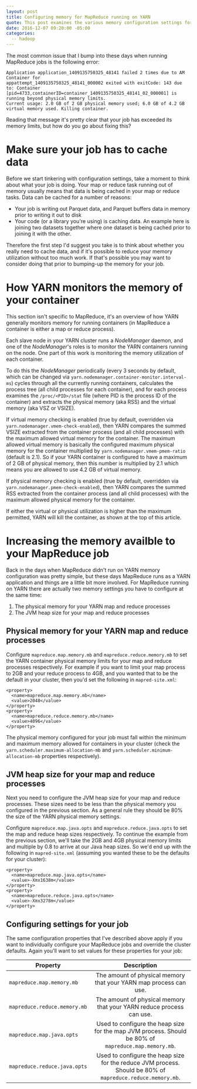 ```yaml
---
layout: post
title: Configuring memory for MapReduce running on YARN
quote: This post examines the various memory configuration settings for your MapReduce job.
date: 2016-12-07 09:20:00 -05:00
categories:
  -- hadoop
---
```


The most common issue that I bump into these days when running MapReduce jobs is the following error:

```
Application application_1409135750325_48141 failed 2 times due to AM Container for
appattempt_1409135750325_48141_000002 exited with exitCode: 143 due to: Container
[pid=4733,containerID=container_1409135750325_48141_02_000001] is running beyond physical memory limits.
Current usage: 2.0 GB of 2 GB physical memory used; 6.0 GB of 4.2 GB virtual memory used. Killing container.
```

Reading that message it's pretty clear that your job has exceeded its memory limits, but how do you go about
fixing this?

# Make sure your job has to cache data

Before we start tinkering with configuration settings, take a moment to think about what your job is doing.
Your map or reduce task running out of memory usually means that data is being cached in your map or reduce tasks. Data can
be cached for a number of reasons:

* Your job is writing out Parquet data, and Parquet buffers data in memory prior to writing it out to disk
* Your code (or a library you're using) is caching data.  An example here is joining two datasets together
where one dataset is being cached prior to joining it with the other.

Therefore the first step I'd suggest you take is to think about whether you really need to cache data, and if it's
possible to reduce your memory utilization without too much work.  If that's possible you may want to consider doing
that prior to bumping-up the memory for your job.

# How YARN monitors the memory of your container

This section isn't specific to MapReduce, it's an overview of how YARN generally monitors memory for running
containers (in MapReduce a container is either a map or reduce process).

Each slave node in your YARN cluster runs a _NodeManager_ daemon, and one of the _NodeManager_'s roles is to
monitor the YARN containers running on the node. One part of this work is monitoring the memory utilization of
each container.

To do this the _NodeManager_ periodically (every 3 seconds by default, which can be changed via
`yarn.nodemanager.container-monitor.interval-ms`) cycles through all the currently running containers, calculates
the process tree (all child processes for each container), and for each process
examines the `/proc/<PID>/stat` file (where PID is the process ID of the
container) and extracts the physical memory (aka RSS) and the virtual memory (aka VSZ or VSIZE).

If virtual memory checking is enabled (true by default, overridden via `yarn.nodemanager.vmem-check-enabled`),
then YARN compares the summed VSIZE extracted from the container process (and all child processes) with the maximum
allowed virtual memory for the container.
The maximum allowed virtual memory is basically the configured maximum physical memory for the container multiplied
by `yarn.nodemanager.vmem-pmem-ratio` (default is 2.1).  So if your YARN container is configured
to have a maximum of 2 GB of physical memory, then this number is multiplied by 2.1 which means you are allowed to
use 4.2 GB of virtual memory.

If physical memory checking is enabled (true by default, overridden via `yarn.nodemanager.pmem-check-enabled`),
then YARN compares the summed RSS extracted from the container process (and all child processes) with the maximum
allowed physical memory for the container.

If either the virtual or physical utilization is higher than the maximum permitted, YARN will kill the container,
as shown at the top of this article.

# Increasing the memory availble to your MapReduce job

Back in the days when MapReduce didn't run on YARN memory configuration was pretty simple, but these days
MapReduce runs as a YARN application and things are a little bit more involved.  For MapReduce running on YARN
there are actually two memory settings you have to configure at the same time:

1.  The physical memory for your YARN map and reduce processes
2.  The JVM heap size for your map and reduce processes

## Physical memory for your YARN map and reduce processes

Configure `mapreduce.map.memory.mb` and `mapreduce.reduce.memory.mb` to set the YARN container physical memory limits
for your map and reduce processes respectively.  For example if you want to limit your map process to 2GB and your
reduce process to 4GB, and you wanted that to be the default in your cluster, then you'd set the following in `mapred-site.xml`:

```
<property>
  <name>mapreduce.map.memory.mb</name>
  <value>2048</value>
</property>
<property>
  <name>mapreduce.reduce.memory.mb</name>
  <value>4096</value>
</property>
```

The physical memory configured for your job must fall within the minimum and maximum memory allowed for containers in
your cluster (check the `yarn.scheduler.maximum-allocation-mb` and `yarn.scheduler.minimum-allocation-mb` properties
respectively).

## JVM heap size for your map and reduce processes

Next you need to configure the JVM heap size for your map and reduce processes.  These sizes need to be less than the
physical memory you configured in the previous section.  As a general rule they should be 80% the size of the YARN
physical memory settings.

Configure `mapreduce.map.java.opts` and `mapreduce.reduce.java.opts` to set the map and reduce heap sizes respectively.
To continue the example from the previous section, we'll take the 2GB and 4GB physical memory limits and multiple by
0.8 to arrive at our Java heap sizes.  So we'd end up with the following in `mapred-site.xml` (assuming you wanted
these to be the defaults for your cluster):

```
<property>
  <name>mapreduce.map.java.opts</name>
  <value>-Xmx1638m</value>
</property>
<property>
  <name>mapreduce.reduce.java.opts</name>
  <value>-Xmx3278m</value>
</property>
```


## Configuring settings for your job

The same configuration properties that I've described above apply if you want to individually configure your MapReduce
jobs and override the cluster defaults.  Again you'll want to set values for these properties for your job:

| Property        | Description           |
| ------------- |:-------------:|
| `mapreduce.map.memory.mb` | The amount of physical memory that your YARN map process can use. |
| `mapreduce.reduce.memory.mb` | The amount of physical memory that your YARN reduce process can use. |
| `mapreduce.map.java.opts` | Used to configure the heap size for the map JVM process.  Should be 80% of `mapreduce.map.memory.mb`.|
| `mapreduce.reduce.java.opts` | Used to configure the heap size for the reduce JVM process. Should be 80% of `mapreduce.reduce.memory.mb`.|

